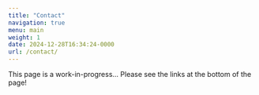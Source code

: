 ```yaml
---
title: "Contact"
navigation: true
menu: main
weight: 1
date: 2024-12-28T16:34:24-0000
url: /contact/
---
```


This page is a work-in-progress... Please see the links at the bottom of the page!
